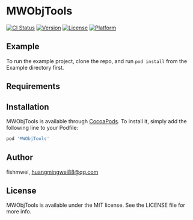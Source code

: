 # MWObjTools

[![CI Status](https://img.shields.io/travis/fishmwei/MWObjTools.svg?style=flat)](https://travis-ci.org/fishmwei/MWObjTools)
[![Version](https://img.shields.io/cocoapods/v/MWObjTools.svg?style=flat)](https://cocoapods.org/pods/MWObjTools)
[![License](https://img.shields.io/cocoapods/l/MWObjTools.svg?style=flat)](https://cocoapods.org/pods/MWObjTools)
[![Platform](https://img.shields.io/cocoapods/p/MWObjTools.svg?style=flat)](https://cocoapods.org/pods/MWObjTools)

## Example

To run the example project, clone the repo, and run `pod install` from the Example directory first.

## Requirements

## Installation

MWObjTools is available through [CocoaPods](https://cocoapods.org). To install
it, simply add the following line to your Podfile:

```ruby
pod 'MWObjTools'
```

## Author

fishmwei, huangmingwei88@qq.com

## License

MWObjTools is available under the MIT license. See the LICENSE file for more info.
